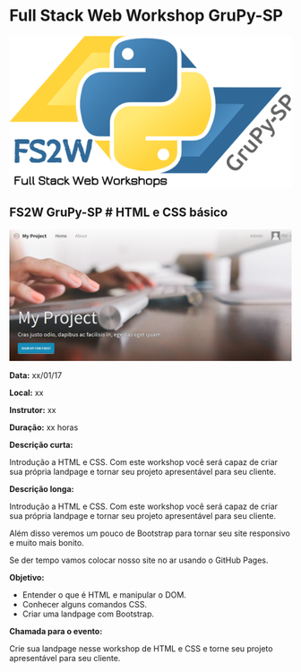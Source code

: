 # Full Stack Web Workshop GruPy-SP

![fs2w](img/fs2w.png)

## FS2W GruPy-SP # HTML e CSS básico

![html_css](img/html_css.jpg)

**Data:** xx/01/17

**Local:** xx

**Instrutor:** xx

**Duração:** xx horas

**Descrição curta:**

Introdução a HTML e CSS. Com este workshop você será capaz de criar sua própria landpage e tornar seu projeto apresentável para seu cliente.

**Descrição longa:**

Introdução a HTML e CSS. Com este workshop você será capaz de criar sua própria landpage e tornar seu projeto apresentável para seu cliente.

Além disso veremos um pouco de Bootstrap para tornar seu site responsivo e muito mais bonito.

Se der tempo vamos colocar nosso site no ar usando o GitHub Pages.

**Objetivo:**

* Entender o que é HTML e manipular o DOM.
* Conhecer alguns comandos CSS.
* Criar uma landpage com Bootstrap.

**Chamada para o evento:**

Crie sua landpage nesse workshop de HTML e CSS e torne seu projeto apresentável para seu cliente.



